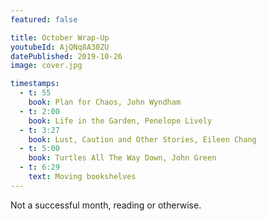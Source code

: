 ```yaml
---
featured: false

title: October Wrap-Up
youtubeId: AjQNq8A30ZU
datePublished: 2019-10-26
image: cover.jpg

timestamps:
  - t: 55
    book: Plan for Chaos, John Wyndham
  - t: 2:00
    book: Life in the Garden, Penelope Lively
  - t: 3:27
    book: Lust, Caution and Other Stories, Eileen Chang
  - t: 5:00
    book: Turtles All The Way Down, John Green
  - t: 6:29
    text: Moving bookshelves
---
```


Not a successful month, reading or otherwise.
